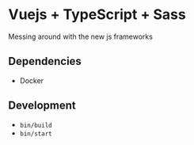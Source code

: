 # Vuejs + TypeScript + Sass

Messing around with the new js frameworks

## Dependencies
  - Docker

## Development
  - `bin/build`
  - `bin/start`
